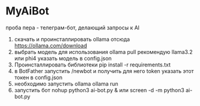 # MyAiBot
проба пера - телеграм-бот, делающий запросы к AI

1. скачать и проинсталлировать ollama отсюда https://ollama.com/download
2. выбрать модель для использования
ollama pull <model>
рекомендую llama3.2 или phi4
указать модель в config.json
3. Проинсталлировать библиотеки
pip install -r requirements.txt
4. в BotFather запустить /newbot и получить для него token
указать этот токен в config.json
5. необходимо запустить ollama
ollama run <model> 
6. запустить бот
nohup python3 ai-bot.py &
или
screen -d -m python3 ai-bot.py
